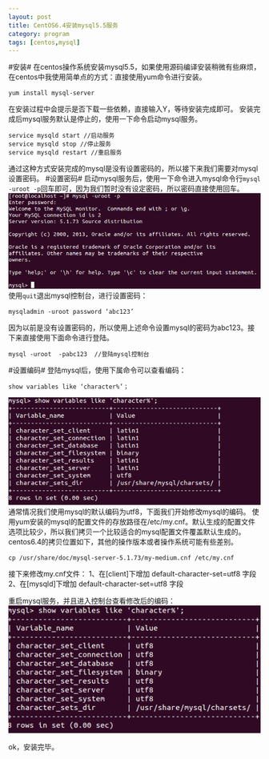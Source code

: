 ```yaml
---
layout: post
title: CentOS6.4安装mysql5.5服务 
category: program  
tags: [centos,mysql]  
---  
```


#安装#
在centos操作系统安装mysql5.5，如果使用源码编译安装稍微有些麻烦，在centos中我使用简单点的方式：直接使用yum命令进行安装。

```
yum install mysql-server
```

在安装过程中会提示是否下载一些依赖，直接输入Y，等待安装完成即可。
安装完成后mysql服务默认是停止的，使用一下命令启动mysql服务。

```
service mysqld start //启动服务
service mysqld stop //停止服务
service mysqld restart //重启服务
```

通过这种方式安装完成的mysql是没有设置密码的，所以接下来我们需要对mysql设置密码。
#设置密码#
启动mysql服务后，使用一下命令进入mysql命令行`mysql -uroot -p`回车即可，因为我们暂时没有设定密码，所以密码直接使用回车。
![install mysql](../../images/mysql1.png)
使用`quit`退出mysql控制台，进行设置密码：

```
mysqladmin -uroot password ‘abc123’
```

因为以前是没有设置密码的，所以使用上述命令设置mysql的密码为abc123。接下来直接使用下面命令进行登陆。

```
mysql -uroot  -pabc123  //登陆mysql控制台
```

#设置编码#
登陆mysql后，使用下属命令可以查看编码：

```
show variables like ‘character%’；
```

![mysql code](../../images/mysql2.png)
通常情况我们使用mysql的默认编码为utf8，下面我们开始修改mysql的编码。
使用yum安装的mysql的配置文件的存放路径在/etc/my.cnf。默认生成的配置文件选项比较少，所以我们拷贝一个比较适合的mysql配置文件覆盖默认生成的。centos6.4的拷贝位置如下，其他的操作版本或者操作系统可能有些差别。

```
cp /usr/share/doc/mysql-server-5.1.73/my-medium.cnf /etc/my.cnf
```

接下来修改my.cnf文件：
1、在[client]下增加 default-character-set=utf8 字段
2、在[mysqld]下增加 default-character-set=utf8 字段

重启mysql服务，并且进入控制台查看修改后的编码：
![mysql code2](../../images/mysql3.png)

ok，安装完毕。